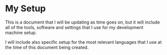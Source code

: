# My Setup

This is a document that I will be updating as time goes on, but it will include all of the tools, software and settings that I use for my development machine setup.

I will include also specific setup for the most relevant languages that I use at the time of this document being created.

